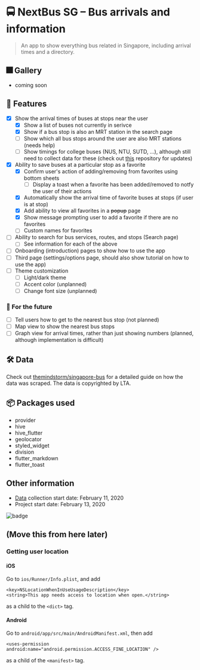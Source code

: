 # 🚍 NextBus SG – Bus arrivals and information
> An app to show everything bus related in Singapore, including arrival times and a directory.

## 🎆 Gallery
- coming soon

## 🚀 Features
- [x] Show the arrival times of buses at stops near the user
  - [x] Show a list of buses not currently in serivce
  - [x] Show if a bus stop is also an MRT station in the search page
  - [ ] Show which all bus stops around the user are also MRT stations (needs help)
  - [ ] Show timings for college buses (NUS, NTU, SUTD, ...), although still need to collect data for these (check out [this](https://github.com/themindstorm/singapore-bus) repository for updates)
- [x] Ability to save buses at a particular stop as a favorite
  - [x] Confirm user's action of adding/removing from favorites using bottom sheets
    - [ ] Display a toast when a favorite has been added/removed to notfy the user of their actions
  - [x] Automatically show the arrival time of favorite buses at stops (if user is at stop)
  - [x] Add ability to view all favorites in a ~~popup~~ page
  - [x] Show message prompting user to add a favorite if there are no favorites
  - [ ] Custom names for favorites
- [ ] Ability to search for bus services, routes, and stops (Search page)
  - [ ] See information for each of the above
- [ ] Onboarding (introduction) pages to show how to use the app
- [ ] Third page (settings/options page, should also show tutorial on how to use the app)
- [ ] Theme customization 
  - [ ] Light/dark theme
  - [ ] Accent color (unplanned)
  - [ ] Change font size (unplanned)

### 🧨 For the future
- [ ] Tell users how to get to the nearest bus stop (not planned)
- [ ] Map view to show the nearest bus stops
- [ ] Graph view for arrival times, rather than just showing numbers (planned, although implementation is difficult)

## 🛠 Data
Check out [themindstorm/singapore-bus](https://github.com/themindstorm/singapore-bus) for a detailed guide on how the data was scraped. The data is copyrighted by LTA.

## 📦 Packages used
- provider
- hive
- hive_flutter
- geolocator
- styled_widget
- division
- flutter_markdown
- flutter_toast

## Other information
- [Data](https://github.com/themindstorm/singapore-bus) collection start date: February 11, 2020
- Project start date: February 13, 2020 

![badge](https://img.shields.io/badge/Made%20With-Flutter-blue?style=for-the-badge)

## (Move this from here later)
### Getting user location
#### iOS

Go to `ios/Runner/Info.plist`, and add 
```
<key>NSLocationWhenInUseUsageDescription</key>
<string>This app needs access to location when open.</string>
``` 

as a child to the `<dict>` tag.

#### Android
Go to `android/app/src/main/AndroidManifest.xml`, then add 
```
<uses-permission android:name="android.permission.ACCESS_FINE_LOCATION" />
```

as a child of the `<manifest>` tag.
